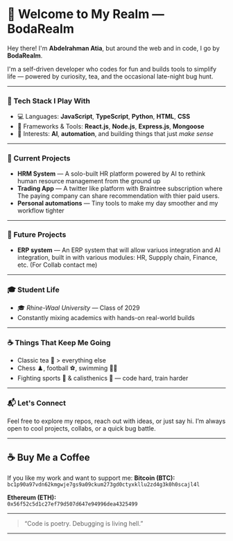# 👋 Welcome to My Realm — BodaRealm

Hey there! I'm **Abdelrahman Atia**, but around the web and in code, I go by **BodaRealm**.

I'm a self-driven developer who codes for fun and builds tools to simplify life — powered by curiosity, tea, and the occasional late-night bug hunt.

---

### 🧠 Tech Stack I Play With
- 💻 Languages: **JavaScript**, **TypeScript**, **Python**, **HTML**, **CSS**
- 🔧 Frameworks & Tools: **React.js**, **Node.js**, **Express.js**, **Mongoose**
- 🤖 Interests: **AI**, **automation**, and building things that just *make sense*

---

### 🚀 Current Projects
- **HRM System** — A solo-built HR platform powered by AI to rethink human resource management from the ground up
- **Trading App** — A twitter like platform with Braintree subscription where The paying company can share recommendation with thier paid users.
- **Personal automations** — Tiny tools to make my day smoother and my workflow tighter

---

### 🚀 Future Projects
- **ERP system** — An ERP system that will allow variuos integration and AI integration, built in with various modules: HR, Suppply chain, Finance, etc. (For Collab contact me)

---

### 🎓 Student Life
- 🎓 *Rhine-Waal University* — Class of 2029
- Constantly mixing academics with hands-on real-world builds

---

### ☕ Things That Keep Me Going
- Classic tea 🍵 > everything else
- Chess ♟️, football ⚽, swimming 🏊‍♂️
- Fighting sports 🥋 & calisthenics 💪 — code hard, train harder

---

### 📬 Let's Connect
Feel free to explore my repos, reach out with ideas, or just say hi. I’m always open to cool projects, collabs, or a quick bug battle.

---

## ☕ Buy Me a Coffee

If you like my work and want to support me:
**Bitcoin (BTC):**  
`bc1p90a97vdn62kmgwje7gs9a09ckum273gd0ctyxkllu2zd4g3k0h0scajl4l`

**Ethereum (ETH):**  
`0x56f52c5d1c27ef79d507d647e94996dea4325499`

---

> “Code is poetry. Debugging is living hell.”

---
